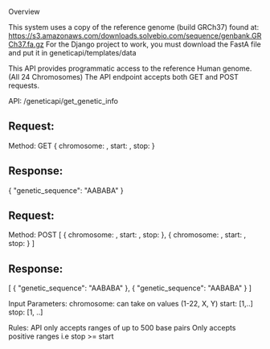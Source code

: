 Overview

This system uses a copy of the reference genome (build GRCh37) found at: https://s3.amazonaws.com/downloads.solvebio.com/sequence/genbank.GRCh37.fa.gz
For the Django project to work, you must download the FastA file and put it in geneticapi/templates/data

This API provides programmatic access to the reference Human genome. (All 24 Chromosomes)
The API endpoint accepts both GET and POST requests.

API: /geneticapi/get_genetic_info 

Request:
--------
Method: GET 
{
 chromosome: <str>,
 start: <integer>,
 stop: <integer>
}

Response: 
--------- 
{
    "genetic_sequence": "AABABA"
}


Request:
--------
Method: POST 
[
    {
     chromosome: <str>,
     start: <integer>,
     stop: <integer>
    },
    {
     chromosome: <str>,
     start: <integer>,
     stop: <integer>
    }
]

Response: 
--------- 
[
    {
        "genetic_sequence": "AABABA"
    },
    {
        "genetic_sequence": "AABABA"
    }
]

Input Parameters: 
chromosome: can take on values (1-22, X, Y)
start: [1,..]
stop: [1, ..]

Rules: 
API only accepts ranges of up to 500 base pairs 
Only accepts positive ranges i.e stop >= start  
